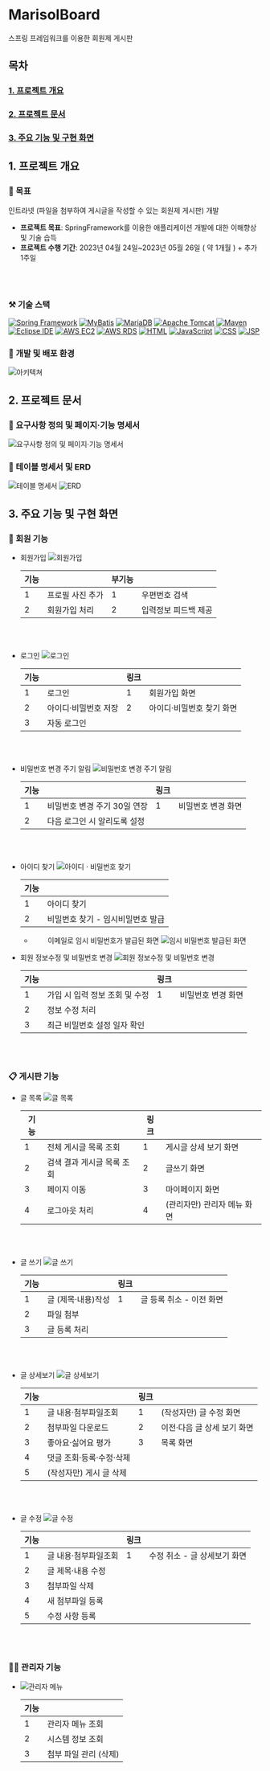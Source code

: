 # MarisolBoard
스프링 프레임워크를 이용한 회원제 게시판

## 목차

### [1. 프로젝트 개요](#1-프로젝트-개요)
### [2. 프로젝트 문서](#2-프로젝트-문서)
### [3. 주요 기능 및 구현 화면](#3-주요-기능-및-구현-화면)

## 1. 프로젝트 개요

### 🎯 목표

인트라넷 (파일을 첨부하여 게시글을 작성할 수 있는 회원제 게시판) 개발

- **프로젝트 목표**: SpringFramework를 이용한 애플리케이션 개발에 대한 이해향상 및 기술 습득
- **프로젝트 수행 기간**: 2023년 04월 24일~2023년 05월 26일 ( 약 1개월 ) + 추가 1주일
<br>
<br>

### ⚒️ 기술 스택

[![Spring Framework](https://img.shields.io/badge/Spring_Framework-6DB33F?style=for-the-badge&logo=spring&logoColor=white)](https://spring.io/)
[![MyBatis](https://img.shields.io/badge/MyBatis-3399FF?style=for-the-badge&logo=mybatis&logoColor=white)](https://mybatis.org/)
[![MariaDB](https://img.shields.io/badge/MariaDB-003545?style=for-the-badge&logo=mariadb&logoColor=white)](https://mariadb.org/)
[![Apache Tomcat](https://img.shields.io/badge/Apache_Tomcat-F8DC75?style=for-the-badge&logo=apache-tomcat&logoColor=black)](https://tomcat.apache.org/)
[![Maven](https://img.shields.io/badge/Maven-C71A36?style=for-the-badge&logo=apache-maven&logoColor=white)](https://maven.apache.org/)
[![Eclipse IDE](https://img.shields.io/badge/Eclipse_IDE-2C2255?style=for-the-badge&logo=eclipse-ide&logoColor=white)](https://www.eclipse.org/)
[![AWS EC2](https://img.shields.io/badge/AWS_EC2-232F3E?style=for-the-badge&logo=amazon-aws&logoColor=white)](https://aws.amazon.com/ec2/)
[![AWS RDS](https://img.shields.io/badge/AWS_RDS-FF9900?style=for-the-badge&logo=amazon-aws&logoColor=white)](https://aws.amazon.com/rds/)
[![HTML](https://img.shields.io/badge/HTML-E34F26?style=for-the-badge&logo=html5&logoColor=white)](https://developer.mozilla.org/en-US/docs/Web/HTML)
[![JavaScript](https://img.shields.io/badge/JavaScript-F7DF1E?style=for-the-badge&logo=javascript&logoColor=black)](https://developer.mozilla.org/en-US/docs/Web/JavaScript)
[![CSS](https://img.shields.io/badge/CSS-1572B6?style=for-the-badge&logo=css3&logoColor=white)](https://developer.mozilla.org/en-US/docs/Web/CSS)
[![JSP](https://img.shields.io/badge/JSP-007396?style=for-the-badge&logo=jsp&logoColor=white)](https://www.oracle.com/java/technologies/jspt.html)

### 🚀 개발 및 배포 환경
![아키텍쳐](images/architecture.png)

## 2. 프로젝트 문서

### 📝 요구사항 정의 및 페이지·기능 명세서

![요구사항 정의 및 페이지·기능 명세서](images/functional_specification.png)

### 📝 테이블 명세서 및 ERD

![테이블 명세서](images/documents/table_specifications.png)
![ERD](images/documents/erd.png)

## 3. 주요 기능 및 구현 화면

### 🪪 회원 기능
  - 회원가입
    ![회원가입](images/ImplementationScreens/signup.png)

    <center>
    
    | 기능 |   | 부기능  |   |
    |-------|-------|-------|-------|
    | 1 | 프로필 사진 추가 | 1 | 우편번호 검색 |
    | 2 | 회원가입 처리 | 2 | 입력정보 피드백 제공 |

    <center>
    <br><br>

  - 로그인
    ![로그인](images/ImplementationScreens/login.png)
    
    <center>
    
    | 기능 |   | 링크  |   |
    |-------|-------|-------|-------|
    | 1 | 로그인 | 1 | 회원가입 화면 |
    | 2 | 아이디·비밀번호 저장 | 2 | 아이디·비밀번호 찾기 화면 |
    | 3 | 자동 로그인 |  |  |

    <center>
    <br><br>

  - 비밀번호 변경 주기 알림
    ![비밀번호 변경 주기 알림](images/ImplementationScreens/pw_warn.png)
    
    <center>
    
    | 기능 |   | 링크  |   |
    |-------|-------|-------|-------|
    | 1 | 비밀번호 변경 주기 30일 연장 | 1 | 비밀번호 변경 화면 |
    | 2 | 다음 로그인 시 알리도록 설정 |  |  |

    <center>
    <br><br>

  - 아이디 찾기
    ![아이디 · 비밀번호 찾기](images/ImplementationScreens/find_idpw.png)
    
    <center>
    
    | 기능    | |
    |---------|-|
    | 1 | 아이디 찾기  |
    | 2 | 비밀번호 찾기 - 임시비밀번호 발급  |

    <center>

    - 이메일로 임시 비밀번호가 발급된 화면
    ![임시 비밀번호 발급된 화면](images/ImplementationScreens/temp_pw.png)
  
  - 회원 정보수정 및 비밀번호 변경
    ![회원 정보수정 및 비밀번호 변경](images/ImplementationScreens/my_page.png)

    <center>
    
    | 기능 |   | 링크  |   |
    |-------|-------|-------|-------|
    | 1 | 가입 시 입력 정보 조회 및 수정 | 1 | 비밀번호 변경 화면 |
    | 2 | 정보 수정 처리 |  |  |
    | 3 | 최근 비밀번호 설정 일자 확인|  |  |

    <center>
    <br><br>

### 📋 게시판 기능
  - 글 목록
    ![글 목록](images/ImplementationScreens/list.png)

    <center>
    
    | 기능 |   | 링크  |   |
    |-------|-------|-------|-------|
    | 1 | 전체 게시글 목록 조회 | 1 | 게시글 상세 보기 화면 |
    | 2 | 검색 결과 게시글 목록 조회 | 2 | 글쓰기 화면 |
    | 3 | 페이지 이동 | 3 | 마이페이지 화면 |
    | 4 | 로그아웃 처리 | 4 | (관리자만) 관리자 메뉴 화면 |

    <center>
    <br><br>

  - 글 쓰기
    ![글 쓰기](images/ImplementationScreens/write.png)

    <center>
    
    | 기능 |   | 링크  |   |
    |-------|-------|-------|-------|
    | 1 | 글 (제목·내용)작성 | 1 | 글 등록 취소 - 이전 화면 |
    | 2 | 파일 첨부 |  |  |
    | 3 | 글 등록 처리 |  |  |

    <center>
    <br><br>

  - 글 상세보기
    ![글 상세보기](images/ImplementationScreens/view.png)

    <center>
    
    | 기능 |   | 링크  |   |
    |-------|-------|-------|-------|
    | 1 | 글 내용·첨부파일조회 | 1 | (작성자만) 글 수정 화면 |
    | 2 | 첨부파일 다운로드 | 2 | 이전·다음 글 상세 보기 화면 |
    | 3 | 좋아요·싫어요 평가 | 3 | 목록 화면 |
    | 4 | 댓글 조회·등록·수정·삭제 |  |  |
    | 5 | (작성자만) 게시 글 삭제 |  |  |

    <center>
    <br><br>

  - 글 수정
    ![글 수정](images/ImplementationScreens/modify.png)

    <center>
    
    | 기능 |   | 링크  |   |
    |-------|-------|-------|-------|
    | 1 | 글 내용·첨부파일조회 | 1 | 수정 취소 - 글 상세보기 화면 |
    | 2 | 글 제목·내용 수정 |  |  |
    | 3 | 첨부파일 삭제 |  |  |
    | 4 | 새 첨부파일 등록 |  |  |
    | 5 | 수정 사항 등록 |  |  |

    <center>
    <br><br>

### 🧑‍🔧 관리자 기능
  - ![관리자 메뉴](images/ImplementationScreens/manager.png)

    <center>
    
    | 기능 |   | 
    |-------|-------|
    | 1 | 관리자 메뉴 조회 |
    | 2 | 시스템 정보 조회 |
    | 3 | 첨부 파일 관리 (삭제) |

    <center>
    <br><br>
